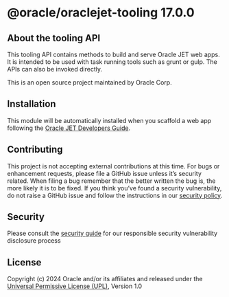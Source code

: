 # @oracle/oraclejet-tooling 17.0.0

## About the tooling API
This tooling API contains methods to build and serve Oracle JET web apps. It is intended to be used with task running tools such as grunt or gulp. The APIs can also be invoked directly. 

This is an open source project maintained by Oracle Corp.

## Installation
This module will be automatically installed when you scaffold a web app following the [Oracle JET Developers Guide](http://www.oracle.com/pls/topic/lookup?ctx=jet1700&id=homepage).

## Contributing
This project is not accepting external contributions at this time. For bugs or enhancement requests, please file a GitHub issue unless it’s security related. When filing a bug remember that the better written the bug is, the more likely it is to be fixed. If you think you’ve found a security vulnerability, do not raise a GitHub issue and follow the instructions in our [security policy](./SECURITY.md).

## Security

Please consult the [security guide](./SECURITY.md) for our responsible security vulnerability disclosure process

## License
Copyright (c) 2024 Oracle and/or its affiliates and released  under the 
[Universal Permissive License (UPL)](https://oss.oracle.com/licenses/upl/), Version 1.0